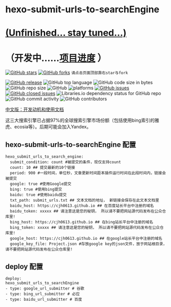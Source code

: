 # hexo-submit-urls-to-searchEngine
# [(Unfinished… stay tuned…)](https://github.com/cjh0613/hexo-submit-urls-to-searchEngine/projects/1)
# （开发中……[项目进度](https://github.com/cjh0613/hexo-submit-urls-to-searchEngine/projects/1) ）

[![GitHub stars](https://img.shields.io/github/stars/cjh0613/hexo-submit-urls-to-searchEngine.svg?style=social)](https://github.com/cjh0613/hexo-submit-urls-to-searchEngine/stargazers)     [![GitHub forks](https://img.shields.io/github/forks/cjh0613/hexo-submit-urls-to-searchEngine.svg?style=social)](https://github.com/cjh0613/hexo-submit-urls-to-searchEngine/network/members)  `请点击页面顶部靠右star与fork`


[![GitHub release](https://img.shields.io/github/release/cjh0613/hexo-submit-urls-to-searchEngine.svg?label=%E7%89%88%E6%9C%AC)](https://github.com/cjh0613/hexo-submit-urls-to-searchEngine/releases/tag/)   ![GitHub top language](https://img.shields.io/github/languages/top/cjh0613/hexo-submit-urls-to-searchEngine.svg)  ![GitHub code size in bytes](https://img.shields.io/github/languages/code-size/cjh0613/hexo-submit-urls-to-searchEngine.svg)  ![GitHub repo size](https://img.shields.io/github/repo-size/cjh0613/hexo-submit-urls-to-searchEngine.svg) ![GitHub](https://img.shields.io/github/license/cjh0613/hexo-submit-urls-to-searchEngine.svg) ![platforms](https://img.shields.io/badge/platform-win32%20%7C%20win64%20%7C%20linux%20%7C%20osx-brightgreen.svg)     [![GitHub issues](https://img.shields.io/github/issues/cjh0613/hexo-submit-urls-to-searchEngine.svg)](https://github.com/cjh0613/hexo-submit-urls-to-searchEngine/issues)  [![GitHub closed issues](https://img.shields.io/github/issues-closed/cjh0613/hexo-submit-urls-to-searchEngine.svg)](https://github.com/cjh0613/hexo-submit-urls-to-searchEngine/issues?q=is%3Aissue+is%3Aclosed) ![Libraries.io dependency status for GitHub repo](https://img.shields.io/librariesio/github/cjh0613/hexo-submit-urls-to-searchEngine.svg)   ![GitHub commit activity](https://img.shields.io/github/commit-activity/m/cjh0613/hexo-submit-urls-to-searchEngine.svg)  ![GitHub contributors](https://img.shields.io/github/contributors/cjh0613/hexo-submit-urls-to-searchEngine.svg)


[中文版：开发动机和使用文档](https://cjh0613.github.io/blog)

这三大搜索引擎已占据97%的全球搜索引擎市场份额（包括使用bing索引的雅虎、ecosia等）。后期可能会加入Yandex。

<!--https://www.hui-wang.info/2016/10/23/Hexo插件之百度主动提交链接/-->



## hexo-submit-urls-to-searchEngine 配置
```
hexo_submit_urls_to_search_engine:
  submit_condition: count #被提交的条件，现仅支持count
  count: 10 ## 提交最新的10个链接
  period: 900 #一段时间，单位秒，文章更新时间距本插件运行时间在此段时间内，链接会被提交
  google: true #使用Google提交
  bing: true #使用bing提交
  baidu: true #使用baidu提交
  txt_path: submit_urls.txt ## 文本文档的地址， 新链接会保存在此文本文档里
  baidu_host: https://cjh0613.github.io ## 在百度站长平台中注册的域名
  baidu_token: xxxxx ## 请注意这是您的秘钥， 所以请不要把网站源代码发布在公众仓库里!
  bing_host: https://cjh0613.github.io ## 在bing站长平台中注册的域名
  bing_token: xxxxx ## 请注意这是您的秘钥， 所以请不要把网站源代码发布在公众仓库里!
  google_host: https://cjh0613.github.io ## 在google站长平台中注册的域名
  google_key_file: Project.json #存放google key的json文件，放于网站根目录，请不要把网站源代码发布在公众仓库里!
```

## deploy 配置
```
deploy:
hexo_submit_urls_to_searchEngine
- type: google_url_submitter # 谷歌
- type: bing_url_submitter # 必应
- type: baidu_url_submitter # 百度
```
